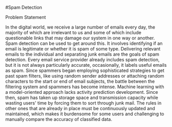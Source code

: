 #Spam Detection 

Problem Statement

In the digital world, we receive a large number of emails every day, the majority of which
are irrelevant to us and some of which include questionable links that may damage our
system in one way or another. Spam detection can be used to get around this. It involves
identifying if an email is legitimate or whether it is spam of some type. Delivering relevant
emails to the individual and separating junk emails are the goals of spam detection. Every
email service provider already includes spam detection, but it is not always particularly
accurate, occasionally, it labels useful emails as spam.
Since spammers began employing sophisticated strategies to get past spam filters, like
using random sender addresses or attaching random characters to the start or end of email
subjects, the battle between the filtering system and spammers has become intense.
Machine learning with a model-oriented approach lacks activity prediction development.
Since then, spam has taken up storage space and transmission capacity while wasting
users' time by forcing them to sort through junk mail. The rules in other ones that are
already in place must be continuously updated and maintained, which makes it
burdensome for some users and challenging to manually compare the accuracy of
classified data.
